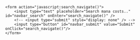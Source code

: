 <html>
    <script type="text/javascript">
    function search_navigate() {
        var obj = document.getElementById("navbar_search");
        var keyword = obj.value;
        var dst = "https://scryfall.com/random?q=legal:commander+t:creature+mana=" + keyword;
        window.location = dst;
    }
    </script>
    
    <form action="javascript:search_navigate()">
        <input type="text" placeholder="Search mana costs.." id="navbar_search" onEnter="search_navigate()" />
        <!-- <input type="submit" style="display: none" /> -->
        <input type="button" id="navbar_submit" value="Submit" onClick="search_navigate()"/>
    </form>
</html>
